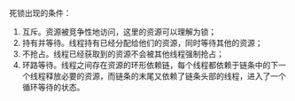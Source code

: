 死锁出现的条件：

1. 互斥。资源被竞争性地访问，这里的资源可以理解为锁；
2. 持有并等待。线程持有已经分配给他们的资源，同时等待其他的资源；
3. 不抢占。线程已经获取到的资源不会被其他线程强制抢占；
4. 环路等待。线程之间存在资源的环形依赖链，每个线程都依赖于链条中的下一个线程释放必要的资源，而链条的末尾又依赖了链条头部的线程，进入了一个循环等待的状态。